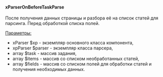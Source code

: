 #### xParserOnBeforeTaskParse

После получения данных страницы и разбора её на список статей для парсинга. Перед обработкой списка полей.

<u>Параметры:</u>
- xParser $xp - экземпляр основного класса компонента,
- xpParser $parser - экземпляр класса парсера,
- array $task - массив задания,
- array $items - массив со списком необработанных статей,
- array $fields - массив со списком полей для обработки статей и получения необходимых данных.